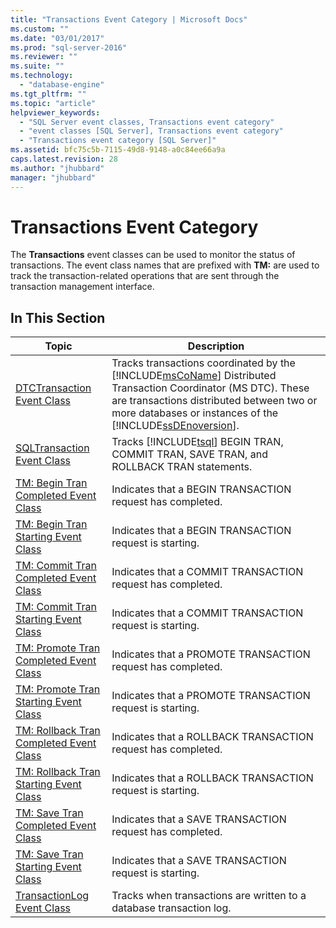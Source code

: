 ```yaml
---
title: "Transactions Event Category | Microsoft Docs"
ms.custom: ""
ms.date: "03/01/2017"
ms.prod: "sql-server-2016"
ms.reviewer: ""
ms.suite: ""
ms.technology: 
  - "database-engine"
ms.tgt_pltfrm: ""
ms.topic: "article"
helpviewer_keywords: 
  - "SQL Server event classes, Transactions event category"
  - "event classes [SQL Server], Transactions event category"
  - "Transactions event category [SQL Server]"
ms.assetid: bfc75c5b-7115-49d8-9148-a0c84ee66a9a
caps.latest.revision: 28
ms.author: "jhubbard"
manager: "jhubbard"
---
```

# Transactions Event Category
  The **Transactions** event classes can be used to monitor the status of transactions. The event class names that are prefixed with **TM:** are used to track the transaction-related operations that are sent through the transaction management interface.  
  
## In This Section  
  
|Topic|Description|  
|-----------|-----------------|  
|[DTCTransaction Event Class](../../relational-databases/event-classes/dtctransaction-event-class.md)|Tracks transactions coordinated by the [!INCLUDE[msCoName](../../advanced-analytics/r-services/tutorials/includes/msconame-md.md)] Distributed Transaction Coordinator (MS DTC). These are transactions distributed between two or more databases or instances of the [!INCLUDE[ssDEnoversion](../../analysis-services/instances/install/windows/includes/ssdenoversion-md.md)].|  
|[SQLTransaction Event Class](../../relational-databases/event-classes/sqltransaction-event-class.md)|Tracks [!INCLUDE[tsql](../../advanced-analytics/r-services/includes/tsql-md.md)] BEGIN TRAN, COMMIT TRAN, SAVE TRAN, and ROLLBACK TRAN statements.|  
|[TM: Begin Tran Completed Event Class](../../relational-databases/event-classes/tm-begin-tran-completed-event-class.md)|Indicates that a BEGIN TRANSACTION request has completed.|  
|[TM: Begin Tran Starting Event Class](../../relational-databases/event-classes/tm-begin-tran-starting-event-class.md)|Indicates that a BEGIN TRANSACTION request is starting.|  
|[TM: Commit Tran Completed Event Class](../../relational-databases/event-classes/tm-commit-tran-completed-event-class.md)|Indicates that a COMMIT TRANSACTION request has completed.|  
|[TM: Commit Tran Starting Event Class](../../relational-databases/event-classes/tm-commit-tran-starting-event-class.md)|Indicates that a COMMIT TRANSACTION request is starting.|  
|[TM: Promote Tran Completed Event Class](../../relational-databases/event-classes/tm-promote-tran-completed-event-class.md)|Indicates that a PROMOTE TRANSACTION request has completed.|  
|[TM: Promote Tran Starting Event Class](../../relational-databases/event-classes/tm-promote-tran-starting-event-class.md)|Indicates that a PROMOTE TRANSACTION request is starting.|  
|[TM: Rollback Tran Completed Event Class](../../relational-databases/event-classes/tm-rollback-tran-completed-event-class.md)|Indicates that a ROLLBACK TRANSACTION request has completed.|  
|[TM: Rollback Tran Starting Event Class](../../relational-databases/event-classes/tm-rollback-tran-starting-event-class.md)|Indicates that a ROLLBACK TRANSACTION request is starting.|  
|[TM: Save Tran Completed Event Class](../../relational-databases/event-classes/tm-save-tran-completed-event-class.md)|Indicates that a SAVE TRANSACTION request has completed.|  
|[TM: Save Tran Starting Event Class](../../relational-databases/event-classes/tm-save-tran-starting-event-class.md)|Indicates that a SAVE TRANSACTION request is starting.|  
|[TransactionLog Event Class](../../relational-databases/event-classes/transactionlog-event-class.md)|Tracks when transactions are written to a database transaction log.|  
  
  